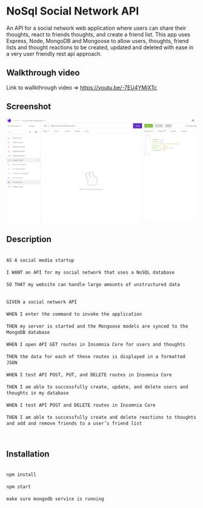 
# NoSql Social Network API

  

An API for a social network web application where users can share their thoughts, react to friends thoughts, and create a friend list. This app uses Express, Node, MongoDB and Mongoose to allow users, thoughts, friend lists and thought reactions to be created, updated and deleted with ease in a very user friendly rest api approach.

  

## Walkthrough video

Link to wallkthrough video => https://youtu.be/-7EU4YMjXTc

  

## Screenshot

![enter image description here](https://raw.githubusercontent.com/nadiaalamgir21/social-network-api-nosql/main/assets/s1.PNG)

  
  

## Description

  

```

AS A social media startup

I WANT an API for my social network that uses a NoSQL database

SO THAT my website can handle large amounts of unstructured data

```

  

```

GIVEN a social network API

WHEN I enter the command to invoke the application

THEN my server is started and the Mongoose models are synced to the MongoDB database

WHEN I open API GET routes in Insomnia Core for users and thoughts

THEN the data for each of these routes is displayed in a formatted JSON

WHEN I test API POST, PUT, and DELETE routes in Insomnia Core

THEN I am able to successfully create, update, and delete users and thoughts in my database

WHEN I test API POST and DELETE routes in Insomnia Core

THEN I am able to successfully create and delete reactions to thoughts and add and remove friends to a user’s friend list

  

```

  

## Installation

  

```

npm install

npm start

make sure mongodb service is running

  

```